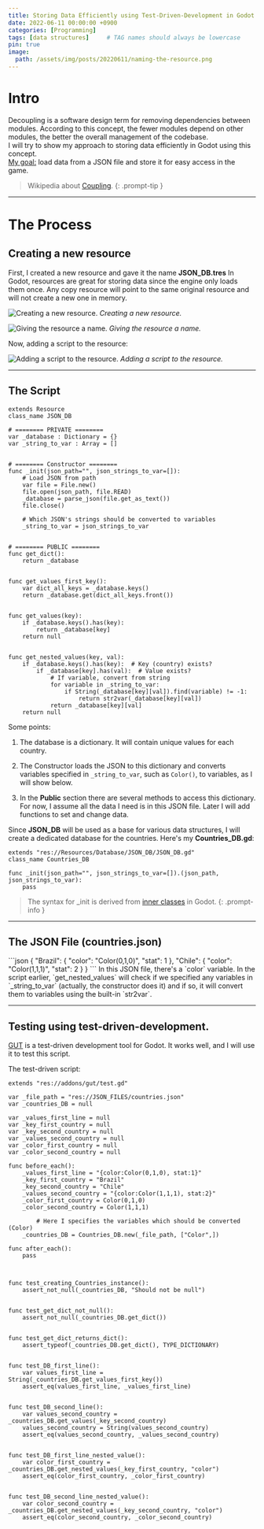 ```yaml
---
title: Storing Data Efficiently using Test-Driven-Development in Godot
date: 2022-06-11 00:00:00 +0900
categories: [Programming]
tags: [data structures]     # TAG names should always be lowercase
pin: true
image:
  path: /assets/img/posts/20220611/naming-the-resource.png
---
```


# Intro
Decoupling is a software design term for removing dependencies between modules. According to this concept, the fewer modules depend on other modules, the better the overall management of the codebase.<br />
I will try to show my approach to storing data efficiently in Godot using this concept.<br />
<u>My goal:</u> load data from a JSON file and store it for easy access in the game.

> Wikipedia about <a href="https://en.wikipedia.org/wiki/Coupling_%28computer_programming%29" target="_blank">Coupling</a>.
{: .prompt-tip } 


---
# The Process
<h2>Creating a new resource</h2>
First, I created a new resource and gave it the name <b>JSON_DB.tres</b>
In Godot, resources are great for storing data since the engine only loads them once. Any copy resource will point to the same original resource and will not create a new one in memory.

![Creating a new resource.](/assets/img/posts/20220611/creating-new-resource.png)
_Creating a new resource._


![Giving the resource a name.](/assets/img/posts/20220611/naming-the-resource.png)
_Giving the resource a name._


Now, adding a script to the resource:

![Adding a script to the resource.](/assets/img/posts/20220611/adding-a-script.png)
_Adding a script to the resource._

---
<h2>The Script</h2>

```gdscript
extends Resource
class_name JSON_DB

# ======== PRIVATE ========
var _database : Dictionary = {}
var _string_to_var : Array = []


# ======== Constructor ======== 
func _init(json_path="", json_strings_to_var=[]):
	# Load JSON from path
	var file = File.new()
	file.open(json_path, file.READ)
	_database = parse_json(file.get_as_text())
	file.close()
	
	# Which JSON's strings should be converted to variables
	_string_to_var = json_strings_to_var


# ======== PUBLIC ========
func get_dict():
	return _database


func get_values_first_key():
	var dict_all_keys = _database.keys()
	return _database.get(dict_all_keys.front())


func get_values(key):
	if _database.keys().has(key):
		return _database[key]
	return null


func get_nested_values(key, val):
	if _database.keys().has(key):  # Key (country) exists?
		if _database[key].has(val):  # Value exists?
			# If variable, convert from string
			for variable in _string_to_var:
				if String(_database[key][val]).find(variable) != -1:
					return str2var(_database[key][val])
			return _database[key][val]
	return null

```
Some points:

1) The database is a dictionary. It will contain unique values for each country.

2) The Constructor loads the JSON to this dictionary and converts variables specified in `_string_to_var`, such as `Color()`, to variables, as I will show below.

3) In the <b>Public</b> section there are several methods to access this dictionary. For now, I assume all the data I need is in this JSON file. Later I will add functions to set and change data.


Since <b>JSON_DB</b> will be used as a base for various data structures, I will create a dedicated database for the countries. Here's my <b>Countries_DB.gd</b>:
```gdscript
extends "res://Resources/Database/JSON_DB/JSON_DB.gd"
class_name Countries_DB

func _init(json_path="", json_strings_to_var=[]).(json_path, json_strings_to_var):
	pass
```

> The syntax for _init is derived from <a href="https://docs.godotengine.org/en/stable/tutorials/scripting/gdscript/gdscript_basics.html#doc-gdscript-basics-class-name" target="_blank">inner classes</a> in Godot.
{: .prompt-info } 
---
<h2>The JSON File (countries.json)</h2>
```json
{ 
    "Brazil": {
      "color": "Color(0,1,0)",
      "stat": 1
    }, 
    "Chile": {
      "color": "Color(1,1,1)",
      "stat": 2
     }
}
```
In this JSON file, there's a `color` variable. In the script earlier, `get_nested_values` will check if we specified any variables in `_string_to_var` (actually, the constructor does it) and if so, it will convert them to variables using the built-in `str2var`.


---
<h2>Testing using test-driven-development.</h2>
<a href="https://github.com/bitwes/Gut/wiki/" target="_blank">GUT</a> is a test-driven development tool for Godot. It works well, and I will use it to test this script.

The test-driven script:
```gdscript
extends "res://addons/gut/test.gd"

var _file_path = "res://JSON_FILES/countries.json"
var _countries_DB = null

var _values_first_line = null
var _key_first_country = null
var _key_second_country = null
var _values_second_country = null
var _color_first_country = null
var _color_second_country = null

func before_each():	
	_values_first_line = "{color:Color(0,1,0), stat:1}"
	_key_first_country = "Brazil"
	_key_second_country = "Chile"
	_values_second_country = "{color:Color(1,1,1), stat:2}"
	_color_first_country = Color(0,1,0)
	_color_second_country = Color(1,1,1)
	
        # Here I specifies the variables which should be converted (Color)
	_countries_DB = Countries_DB.new(_file_path, ["Color",])
	
func after_each():
	pass



func test_creating_Countries_instance():
	assert_not_null(_countries_DB, "Should not be null")


func test_get_dict_not_null():
	assert_not_null(_countries_DB.get_dict())


func test_get_dict_returns_dict():
	assert_typeof(_countries_DB.get_dict(), TYPE_DICTIONARY)


func test_DB_first_line():
	var values_first_line = String(_countries_DB.get_values_first_key())
	assert_eq(values_first_line, _values_first_line)


func test_DB_second_line():
	var values_second_country = _countries_DB.get_values(_key_second_country)
	values_second_country = String(values_second_country)
	assert_eq(values_second_country, _values_second_country)


func test_DB_first_line_nested_value():
	var color_first_country = _countries_DB.get_nested_values(_key_first_country, "color")
	assert_eq(color_first_country, _color_first_country)


func test_DB_second_line_nested_value():
	var color_second_country = _countries_DB.get_nested_values(_key_second_country, "color")
	assert_eq(color_second_country, _color_second_country)

```


